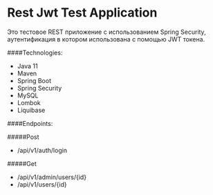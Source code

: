 # Rest Jwt Test Application
Это тестовое REST приложение с использованием Spring Security, аутентификация в котором использована с помощью JWT токена. 

####Technologies:
- Java 11
- Maven
- Spring Boot
- Spring Security
- MySQL
- Lombok
- Liquibase

####Endpoints:

#####Post
- /api/v1/auth/login

#####Get
- /api/v1/admin/users/{id}
- /api/v1/users/{id}